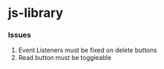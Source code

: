 # js-library

### Issues

1. Event Listeners must be fixed on delete buttons
1. Read button must be toggleable
